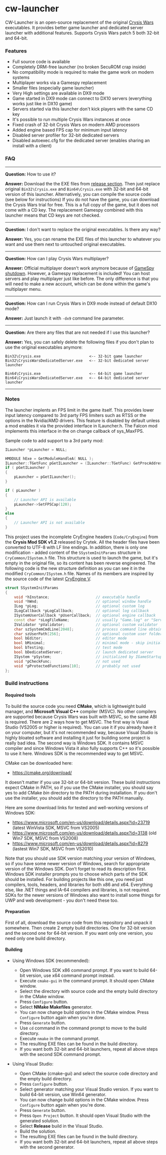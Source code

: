 # cw-launcher

CW-Launcher is an open-source replacement of the original [Crysis Wars](https://en.wikipedia.org/wiki/Crysis_Warhead#Crysis_Wars)
executables. It provides better game launcher and dedicated server launcher with additional features.
Supports Crysis Wars patch 5 both 32-bit and 64-bit.

### Features

- Full source code is available
- Completely DRM-free launcher (no broken SecuROM crap inside)
- No compatibility mode is required to make the game work on modern systems
- Multiplayer works via a Gamespy replacement
- Smaller files (especially game launcher)
- Very High settings are available in DX9 mode
- Game started in DX9 mode can connect to DX10 servers (everything works just like in DX10 game)
- Servers started via this launcher don't kick players with the same CD key
- It's possible to run multiple Crysis Wars instances at once
- Fixed crash of 32-bit Crysis Wars on modern AMD processors
- Added engine based FPS cap for minimum input latency
- Disabled server profiler for 32-bit dedicated servers
- Disabled autoexec.cfg for the dedicated server (enables sharing an install with a client)

### FAQ

---

**Question:** How to use it?

**Answer:** Download the the EXE files from [release section](https://github.com/jedi95/c1-launcher/releases).
Then just replace original `Bin32\Crysis.exe` and `Bin64\Crysis.exe` with 32-bit and 64-bit version of this launcher.
Alternatively, you can compile the source code (see below for instructions)
If you do not have the game, you can download the Crysis Wars trial for free.
This is a full copy of the game, but it does not come with a CD key.
The replacement Gamespy combined with this launcher means that CD keys are not checked.

---

**Question:** I don't want to replace the original executables. Is there any way?

**Answer:** Yes, you can rename the EXE files of this launcher to whatever you want and use them next to untouched original
executables.

---

**Question:** How can I play Crysis Wars multiplayer?

**Answer:** Official multiplayer doesn't work anymore because of
[GameSpy shutdown](https://en.wikipedia.org/wiki/GameSpy#Shutdown). However, a Gamespy replacement is included!
You can host servers and play multiplayer just like before. The only difference is that you will need to make a new account,
which can be done within the game's multiplayer menu.

---

**Question:** How can I run Crysis Wars in DX9 mode instead of default DX10 mode?

**Answer:** Just launch it with `-dx9` command line parameter.

---

**Question:** Are there any files that are not needed if I use this launcher?

**Answer:** Yes, you can safely delete the following files if you don't plan to use the original executables anymore:
```
Bin32\Crysis.exe                      <-- 32-bit game launcher
Bin32\CrysisWarsDedicatedServer.exe   <-- 32-bit dedicated server launcher

Bin64\Crysis.exe                      <-- 64-bit game launcher
Bin64\CrysisWarsDedicatedServer.exe   <-- 64-bit dedicated server launcher
```

---

### Notes

The launcher implents an FPS limit in the game itself. This provides lower input latency compared to 3rd party FPS limiters
such as RTSS or the options in the Nvidia/AMD drivers. This feature is disabled by default unless a mod enables it via the
provided interface in ILauncher.h. The Falcon mod implements this interface in the on change callback of sys_MaxFPS.

Sample code to add support to a 3rd party mod:
```c++
ILauncher *pLauncher = NULL;

HMODULE hExe = GetModuleHandleA( NULL );
ILauncher::TGetFunc pGetILauncher = (ILauncher::TGetFunc) GetProcAddress( hExe, "GetILauncher" );
if ( pGetILauncher )
{
	pLauncher = pGetILauncher();
}

if ( pLauncher )
{
	// Launcher API is available
	pLauncher->SetFPSCap(120);
}
else
{
	// Launcher API is not available
}
```


This project uses the incomplete CryEngine headers (`Code/CryEngine`) from the **Crysis Mod SDK v1.2** released by Crytek. All
the header files have been converted to UTF-8 with LF line endings. In addition, there is only one modification - added content
of the `SSystemInitParams` structure in `CryCommon/ISystem.h` file. This structure is used to launch the game, but it's empty in
the original file, so its content has been reverse engineered. The following code is the new structure definition as you can see
it in the modified `CryCommon/ISystem.h` file. Names of its members are inspired by the source code of the latest
[CryEngine V](https://github.com/CRYTEK/CRYENGINE).

```c++
struct SSystemInitParams
{
	void *hInstance;                     // executable handle
	void *hWnd;                          // optional window handle
	ILog *pLog;                          // optional custom log
	ILogCallback *pLogCallback;          // optional log callback
	ISystemUserCallback *pUserCallback;  // optional engine callback
	const char *sLogFileName;            // usually "Game.log" or "Server.log"
	IValidator *pValidator;              // optional custom validator
	char szSystemCmdLine[2048];          // process command line obtained with GetCommandLineA
	char szUserPath[256];                // optional custom user folder in %USERPROFILE%\Documents
	bool bEditor;                        // editor mode
	bool bMinimal;                       // minimal mode - skip initialization of some subsystems
	bool bTesting;                       // test mode
	bool bDedicatedServer;               // launch dedicated server
	ISystem *pSystem;                    // initialized by IGameStartup::Init
	void *pCheckFunc;                    // not used
	void *pProtectedFunctions[10];       // probably not used
};
```

### Build instructions

#### Required tools

To build the source code you need **CMake**, which is lightweight build manager, and **Microsoft Visual C++** compiler (MSVC).
No other compilers are supported because Crysis Wars was built with MSVC, so the same ABI is required. There are 2 ways how to get
MSVC. The first way is Visual Studio (VS2005 or higher is required). You can use it if you already have it on your computer, but
it's not recommended way, because Visual Studio is highly bloated software and installing it just for building some project is
really bad idea. The second way is Windows SDK. It contains MSVC compiler and since Windows Vista it also fully supports C++ so
it's possible to use it here. Windows SDK is the recommended way to get MSVC.

CMake can be downloaded here:
* https://cmake.org/download/

It doesn't matter if you use 32-bit or 64-bit version. These build instructions expect CMake in PATH, so if you use the CMake
installer, you should say yes to add CMake *bin* directory to the PATH during installation. If you don't use the installer, you
should add the directory to the PATH manually.

Here are some download links for tested and well-working versions of Windows SDK:
* https://www.microsoft.com/en-us/download/details.aspx?id=23719 (latest WinVista SDK, MSVC from VS2005)
* https://www.microsoft.com/en-us/download/details.aspx?id=3138 (old Win7 SDK, MSVC from VS2008)
* https://www.microsoft.com/en-us/download/details.aspx?id=8279 (lastest Win7 SDK, MSVC from VS2010)

Note that you should use SDK version matching your version of Windows, so if you have some newer version of Windows, search for
appropriate version of the Windows SDK. Don't forget to read its description first. Windows SDK installer prompts you to choose
which parts of the SDK should be installed. For building projects like this one, you need just compilers, tools, headers, and
libraries for both x86 and x64. Everything else, like .NET things and IA-64 compilers and libraries, is not required. SDKs for
the newer versions of Windows also want to install some things for UWP and web development - you don't need these too.

#### Preparation

First of all, download the source code from this repository and unpack it somewhere. Then create 2 empty build directories. One
for 32-bit version and the second one for 64-bit version. If you want only one version, you need only one build directory.

#### Building

- Using Windows SDK (recommended):
    * Open Windows SDK x86 command prompt. If you want to build 64-bit version, use x64 command prompt instead.
    * Execute `cmake-gui` in the command prompt. It should open CMake window.
    * Select the directory with source code and the empty build directory in the CMake window.
    * Press `Configure` button.
    * Select **NMake Makefiles** generator.
    * You can now change build options in the CMake window. Press `Configure` button again when you're done.
    * Press `Generate` button.
    * Use `cd` command in the command prompt to move to the build directory.
    * Execute `nmake` in the command prompt.
    * The resulting EXE files can be found in the build directory.
    * If you want both 32-bit and 64-bit launchers, repeat all above steps with the second SDK command prompt.

- Using Visual Studio:
    * Open CMake (cmake-gui) and select the source code directory and the empty build directory.
    * Press `Configure` button.
    * Select generator matching your Visual Studio version. If you want to build 64-bit version, use Win64 generator.
    * You can now change build options in the CMake window. Press `Configure` button again when you're done.
    * Press `Generate` button.
    * Press `Open Project` button. It should open Visual Studio with the generated solution.
    * Select **Release** build in the Visual Studio.
    * Build the solution.
    * The resulting EXE files can be found in the build directory.
    * If you want both 32-bit and 64-bit launchers, repeat all above steps with the second generator.

